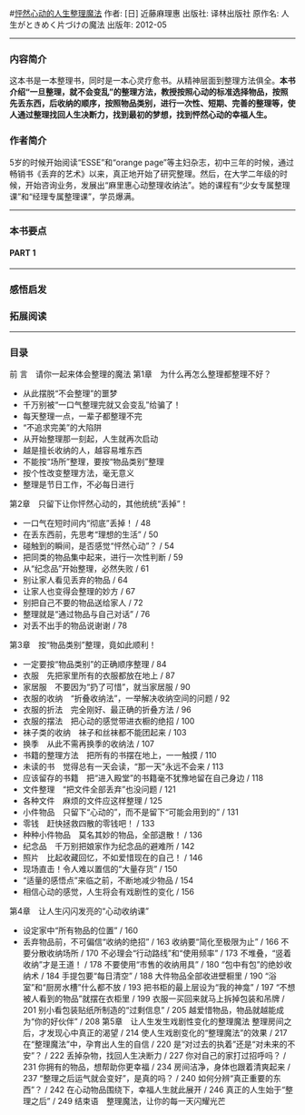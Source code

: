 #[怦然心动的人生整理魔法](https://book.douban.com/subject/10747883/)
作者:  [日] 近藤麻理惠
出版社: 译林出版社
原作名: 人生がときめく片づけの魔法
出版年: 2012-05
***
### 内容简介 
这本书是一本整理书，同时是一本心灵疗愈书。从精神层面到整理方法俱全。**本书介绍“一旦整理，就不会变乱”的整理方法，教授按照心动的标准选择物品，按照先丢东西，后收纳的顺序，按照物品类别，进行一次性、短期、完善的整理等，使人通过整理找回人生决断力，找到最初的梦想，找到怦然心动的幸福人生。**

### 作者简介
5岁的时候开始阅读“ESSE”和“orange page”等主妇杂志，初中三年的时候，通过畅销书《丢弃的艺术》以来，真正地开始了研究整理。然后，在大学二年级的时候，开始咨询业务，发展出“麻里惠心动整理收纳法”。她的课程有“少女专属整理课”和“经理专属整理课”，学员爆满。
 
***
### 本书要点
#### PART 1 
***
### 感悟启发
### 拓展阅读
***
### 目录
前 言　请你一起来体会整理的魔法
第1章　为什么再怎么整理都整理不好？
- 从此摆脱“不会整理”的噩梦
- 千万别被“一口气整理完就又会变乱”给骗了！
- 每天整理一点，一辈子都整理不完 
- “不追求完美”的大陷阱
- 从开始整理那一刻起，人生就再次启动 
- 越是擅长收纳的人，越容易堆东西 
- 不能按“场所”整理，要按“物品类别”整理 
- 按个性改变整理方法，毫无意义
- 整理是节日工作，不必每日进行

第2章　只留下让你怦然心动的，其他统统“丢掉”！
- 一口气在短时间内“彻底”丢掉！ / 48
- 在丢东西前，先思考“理想的生活” / 50
- 碰触到的瞬间，是否感觉“怦然心动”？ / 54
- 把同类的物品集中起来，进行一次性判断 / 59
- 从“纪念品”开始整理，必然失败 / 61
- 别让家人看见丢弃的物品 / 64
- 让家人也变得会整理的妙方 / 67
- 别把自己不要的物品送给家人 / 72
- 整理就是“通过物品与自己对话” / 76
- 对丢不出手的物品说谢谢 / 78

第3章　按“物品类别”整理，竟如此顺利！
- 一定要按“物品类别”的正确顺序整理 / 84
- 衣服　先把家里所有的衣服都放在地上 / 87
- 家居服　不要因为“扔了可惜”，就当家居服 / 90
- 衣服的收纳　“折叠收纳法”，一举解决收纳空间的问题 / 92
- 衣服的折法　完全刚好、最正确的折叠方法 / 96
- 衣服的摆法　把心动的感觉带进衣橱的绝招 / 100
- 袜子类的收纳　袜子和丝袜都不能团起来 / 103
- 换季　从此不需再换季的收纳法 / 107
- 书籍的整理方法　把所有的书摆在地上，一一触摸 / 110
- 未读的书　觉得总有一天会读，“那一天”永远不会来 / 113
- 应该留存的书籍　把“进入殿堂”的书籍毫不犹豫地留在自己身边 / 118
- 文件整理　“把文件全部丢弃”也没问题 / 121
- 各种文件　麻烦的文件应这样整理 / 125
- 小件物品　只留下“心动的”，而不是留下“可能会用到的” / 131
- 零钱　赶快拯救四散的零钱吧！ / 133
- 种种小件物品　莫名其妙的物品，全部退散！ / 136
- 纪念品　千万别把娘家作为纪念品的避难所 / 142
- 照片　比起收藏回忆，不如爱惜现在的自己！ / 146
- 现场直击！令人难以置信的“大量存货” / 150
- “适量的感悟点”来临之前，不断地减少物品 / 154
- 相信心动的感觉，人生将会有戏剧性的变化 / 156

第4章　让人生闪闪发亮的“心动收纳课”
- 设定家中“所有物品的位置” / 160
- 丢弃物品前，不可偏信“收纳的绝招” / 163
收纳要“简化至极限为止” / 166
不要分散收纳场所 / 170
不必理会“行动路线”和“使用频率” / 173
不堆叠，“竖着收纳”才是王道！ / 178
不要使用“市售的收纳用具” / 180
“包中有包”的绝妙收纳术 / 184
手提包要“每日清空” / 188
大件物品全部收进壁橱里 / 190
“浴室”和“厨房水槽”什么都不放 / 193
把书柜的最上层设为“我的神龛” / 197
“不想被人看到的物品”就摆在衣柜里 / 199
衣服一买回来就马上拆掉包装和吊牌 / 201
别小看包装贴纸所制造的“过剩信息” / 205
越爱惜物品，物品就越能成为“你的好伙伴” / 208
第5章　让人生发生戏剧性变化的整理魔法
整理房间之后，才发现心中真正的渴望 / 214
使人生戏剧变化的“整理魔法”的效果 / 217
在“整理魔法”中，孕育出人生的自信 / 220
是“对过去的执着”还是“对未来的不安”？ / 222
丢掉杂物，找回人生决断力 / 227
你对自己的家打过招呼吗？ / 231
你拥有的物品，想帮助你更幸福 / 234
房间洁净，身体也跟着清爽起来 / 237
“整理之后运气就会变好”，是真的吗？ / 240
如何分辨“真正重要的东西”？ / 242
在心动物品围绕下，幸福人生就此展开 / 246
真正的人生始于“整理之后” / 249
结束语　整理魔法，让你的每一天闪耀光芒